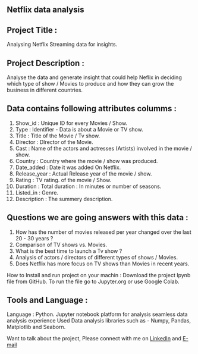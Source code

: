 ## Netflix data analysis

## Project Title : 

Analysing Netflix Streaming data for insights. 

## Project Description : 

Analyse the data and generate insight that could help Neflix in deciding which type of show / Movies to produce and how they can grow the business in different countries. 

## Data contains following attributes columms : 
1. Show_id : Unique ID for every Movies / Show.
2. Type : Identifier - Data is about a Movie or TV show.
3. Title : Title of the Movie / Tv show.
4. Director : DIrector of the Movie.
5. Cast : Name of the actors and actresses (Artists) involved in the movie / show.
6. Country : Country where the movie / show was produced. 
7. Date_added : Date it was added On Netflix.
8. Release_year : Actual Release year of the movie / show.
9. Rating : TV rating. of the movie / Show. 
10. Duration : Total duration : In minutes or number of seasons. 
11. Listed_in : Genre.
12. Description : The summery description. 

## Questions we are going answers with this data : 


1. How has the number of movies released per year changed over the last 20 - 30 years ? 
2. Comparison of TV shows vs. Movies. 
3. What is the best time to launch a Tv show ? 
4. Analysis of actors / directors of different types of shows / Movies.
5. Does Netflix has more focus on TV shows than Movies in recent years. 



How to Install and run project on your machin : 
Download the project Ipynb file from GitHub. To run the file go to Jupyter.org or use Google Colab. 


## Tools and Language : 

Language :  Python. 
Jupyter notebook platform for analysis seamless data analysis experience
Used Data analysis libraries such as - Numpy, Pandas, Matplotlib and Seaborn.


Want to talk about the project, Please connect with me on [LinkedIn](https://www.linkedin.com/in/aniket-raikwar/) and [E-mail](aniketrtm114@gmai.com)
